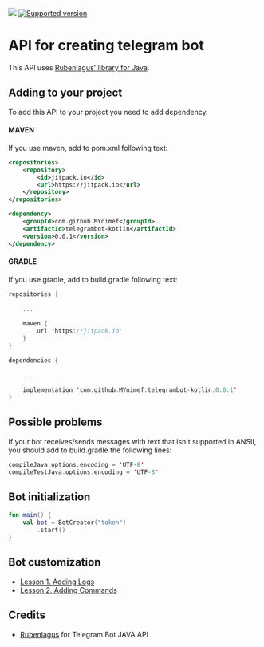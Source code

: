 [![](https://jitpack.io/v/MYnimef/telegrambot-java.svg)](https://jitpack.io/#MYnimef/telegrambot-kotlin) [![Supported version](https://img.shields.io/badge/Telegram%20Bot%20API-6.5-blue)](https://core.telegram.org/bots/api-changelog#january-31-2022)

# API for creating telegram bot

This API uses [Rubenlagus' library for Java](https://github.com/rubenlagus/TelegramBots).

## Adding to your project

To add this API to your project you need to add dependency.

#### MAVEN

If you use maven, add to pom.xml following text:

```xml
<repositories>
    <repository>
        <id>jitpack.io</id>
        <url>https://jitpack.io</url>
    </repository>
</repositories>

<dependency>
    <groupId>com.github.MYnimef</groupId>
    <artifactId>telegrambot-kotlin</artifactId>
    <version>0.0.1</version>
</dependency>
```

#### GRADLE

If you use gradle, add to build.gradle following text:

```kotlin
repositories { 
    
    ...
    
    maven { 
        url 'https://jitpack.io'
    }
}

dependencies {
    
    ...
    
    implementation 'com.github.MYnimef:telegrambot-kotlin:0.0.1'
}
```

## Possible problems

If your bot receives/sends messages with text that isn't supported in ANSII, you should add to build.gradle the following lines:

```kotlin
compileJava.options.encoding = 'UTF-8'
compileTestJava.options.encoding = 'UTF-8'
```

## Bot initialization

```kotlin
fun main() { 
    val bot = BotCreator("token")
        .start()
}
```

## Bot customization

* [Lesson 1. Adding Logs](tutorials/tut1_logs.md)
* [Lesson 2. Adding Commands](tutorials/tut2_commands.md)

 
  
 ## Credits

* [Rubenlagus](https://github.com/rubenlagus/) for Telegram Bot JAVA API
